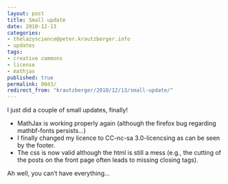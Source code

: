 ```yaml
---
layout: post
title: Small update
date: 2010-12-13
categories:
- thelazyscience@peter.krautzberger.info
- updates
tags:
- creative commons
- license
- mathjax
published: true
permalink: 0043/
redirect_from: "krautzberger/2010/12/13/small-update/"
---
```


I just did a couple of small updates, finally!

*   MathJax is working properly again (although the firefox bug regarding mathbf-fonts persists…)
*   I finally changed my licence to CC-nc-sa 3.0-licencsing as can be seen by the footer.
*   The css is now valid although the html is still a mess (e.g., the cutting of the posts on the front page often leads to missing closing tags).

Ah well, you can’t have everything…
